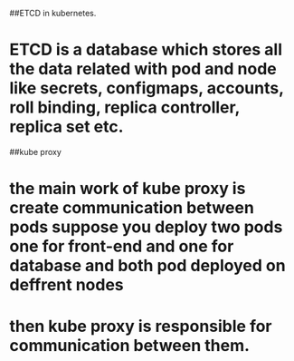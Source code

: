 ##ETCD in kubernetes.
# ETCD is a database which stores all the data related with pod and node like secrets, configmaps, accounts, roll binding, replica controller, replica set etc.

##kube proxy
# the main work of kube proxy is create communication between pods suppose you deploy two pods one for front-end and one for database and both pod deployed on deffrent nodes
# then kube proxy is responsible for communication between them.
